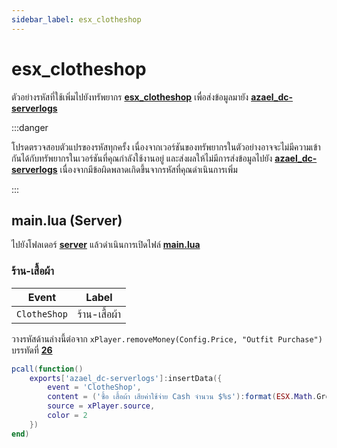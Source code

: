 ```yaml
---
sidebar_label: esx_clotheshop
---
```


# esx_clotheshop

ตัวอย่างรหัสที่ใช้เพิ่มไปยังทรัพยากร **[esx_clotheshop](https://github.com/esx-framework/esx_clotheshop)** เพื่อส่งข้อมูลมายัง **[azael_dc-serverlogs](../../)**

:::danger

โปรดตรวจสอบตัวแปรของรหัสทุกครั้ง เนื่องจากเวอร์ชันของทรัพยากรในตัวอย่างอาจจะไม่มีความเข้ากันได้กับทรัพยากรในเวอร์ชันที่คุณกำลังใช้งานอยู่ และส่งผลให้ไม่มีการส่งข้อมูลไปยัง **[azael_dc-serverlogs](../../)** เนื่องจากมีข้อผิดพลาดเกิดขึ้นจากรหัสที่คุณดำเนินการเพิ่ม

:::

## main.lua (Server)

ไปยังโฟลเดอร์ **[server](https://github.com/esx-framework/esx_clotheshop/tree/main/server)** แล้วดำเนินการเปิดไฟล์ **[main.lua](https://github.com/esx-framework/esx_clotheshop/blob/main/server/main.lua)**

### ร้าน-เสื้อผ้า

| Event                                  | Label
|----------------------------------------|----------------------------------------
| `ClotheShop`                           | ร้าน-เสื้อผ้า

วางรหัสด้านล่างนี้ต่อจาก `xPlayer.removeMoney(Config.Price, "Outfit Purchase")` บรรทัดที่ **[26](https://github.com/esx-framework/esx_clotheshop/blob/main/server/main.lua#L26)**

```lua
pcall(function()
    exports['azael_dc-serverlogs']:insertData({
        event = 'ClotheShop',
        content = ('ซื้อ เสื้อผ้า เสียค่าใช้จ่าย Cash จำนวน $%s'):format(ESX.Math.GroupDigits(Config.Price)),
        source = xPlayer.source,
        color = 2
    })
end)
```
